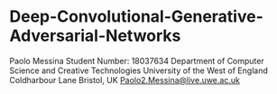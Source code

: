 # Deep-Convolutional-Generative-Adversarial-Networks

Paolo Messina
Student Number: 18037634
Department of Computer Science and Creative Technologies
University of the West of England
Coldharbour Lane
Bristol, UK
Paolo2.Messina@live.uwe.ac.uk

